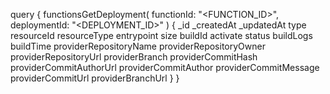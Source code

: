 query {
    functionsGetDeployment(
        functionId: "<FUNCTION_ID>",
        deploymentId: "<DEPLOYMENT_ID>"
    ) {
        _id
        _createdAt
        _updatedAt
        type
        resourceId
        resourceType
        entrypoint
        size
        buildId
        activate
        status
        buildLogs
        buildTime
        providerRepositoryName
        providerRepositoryOwner
        providerRepositoryUrl
        providerBranch
        providerCommitHash
        providerCommitAuthorUrl
        providerCommitAuthor
        providerCommitMessage
        providerCommitUrl
        providerBranchUrl
    }
}
